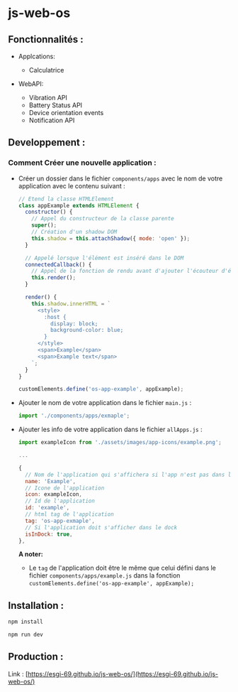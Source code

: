 # js-web-os

## Fonctionnalités :
- Applcations:
  - Calculatrice

- WebAPI:
  - Vibration API
  - Battery Status API
  - Device orientation events
  - Notification API

## Developpement :

### Comment Créer une nouvelle application :

- Créer un dossier dans le fichier `components/apps` avec le nom de votre application avec le contenu suivant :

  ```js
  // Etend la classe HTMLElement
  class appExample extends HTMLElement {
    constructor() {
      // Appel du constructeur de la classe parente
      super();
      // Création d'un shadow DOM
      this.shadow = this.attachShadow({ mode: 'open' });
    }

    // Appelé lorsque l'élément est inséré dans le DOM
    connectedCallback() {
      // Appel de la fonction de rendu avant d'ajouter l'écouteur d'événement
      this.render();
    }

    render() {
      this.shadow.innerHTML = `
        <style>
          :host {
            display: block;
            background-color: blue;
          }
        </style>
        <span>Example</span>
        <span>Example text</span>
      `;
    }
  }

  customElements.define('os-app-example', appExample);
  ```

- Ajouter le nom de votre application dans le fichier `main.js` :

  ```js
  import './components/apps/exmaple';
  ```

- Ajouter les info de votre application dans le fichier `allApps.js` :

  ```js
  import exampleIcon from './assets/images/app-icons/example.png';

  ...

  {
    // Nom de l'application qui s'affichera si l'app n'est pas dans le dock
    name: 'Example',
    // Icone de l'application
    icon: exampleIcon,
    // Id de l'application
    id: 'example',
    // html tag de l'application
    tag: 'os-app-exmaple',
    // Si l'application doit s'afficher dans le dock
    isInDock: true,
  },
  ```

  **A noter:**
  - Le `tag` de l'application doit être le même que celui défini dans le fichier `components/apps/example.js` dans la fonction `customElements.define('os-app-example', appExample);`

## Installation :

```sh
npm install
```

```sh
npm run dev
```

## Production :

Link : [https://esgi-69.github.io/js-web-os/](https://esgi-69.github.io/js-web-os/)